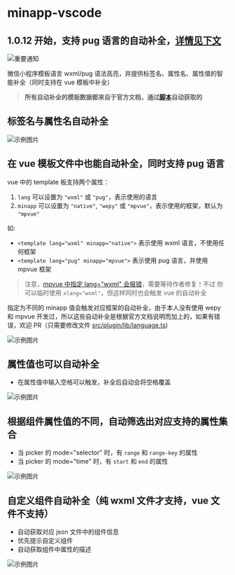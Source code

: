 # minapp-vscode

## 1.0.12 开始，支持 pug 语言的自动补全，[详情见下文](#vue)

![重要通知](https://n1image.hjfile.cn/res7/2018/03/23/0520246bc52ca0b726a3ca4097104ba0.png)
<!-- <div style="color:red; font-size: 1.6em;">重要通知：由于旧版本不小心被我删除了，所以请 1.0.7 版本之前的用户删除旧版本再重新安装新版本；否则可能会无法成功安装新版本，并且也得不到新版本的推送！</div> -->

微信小程序模板语言 wxml/pug 语法高亮，并提供标签名、属性名、属性值的智能补全（同时支持在 vue 模板中补全）

> **所有自动补全的模板数据都来自于官方文档，通过[脚本](https://github.com/qiu8310/minapp/tree/master/packages/minapp-generator)自动获取的**

## 标签名与属性名自动补全

![示例图片](https://n1image.hjfile.cn/res7/2018/03/01/13631761451ae134c6eb3ea2ed1a6a12.gif)


<a id="vue"></a>

## 在 vue 模板文件中也能自动补全，同时支持 pug 语言

  vue 中的 template 板支持两个属性：

  1. `lang` 可以设置为 `"wxml"` 或 `"pug"`，表示使用的语言
  2. `minapp` 可以设置为 `"native"`, `"wepy"` 或 `"mpvue"`，表示使用的框架，默认为 `"mpvue"`

  如:

  * `<template lang="wxml" minapp="native">`   表示使用 wxml 语言，不使用任何框架
  * `<template lang="pug" minapp="mpvue">`     表示使用 pug 语言，并使用 mpvue 框架

  > 注意，[mpvue 中指定 lang="wxml" 会报错](https://github.com/Meituan-Dianping/mpvue/issues/208)，需要等待作者修复！不过
  > 你可以临时使用 `xlang="wxml"`，但这样同时也会触发 vue 的自动补全

  指定为不同的 minapp 值会触发对应框架的自动补全，由于本人没有使用 wepy 和 mpvue 开发过，所以这些自动补全是根据官方文档说明而加上的，如果有错误，欢迎 PR（只需要修改文件 [src/plugin/lib/language.ts](https://github.com/qiu8310/minapp/blob/master/packages/minapp-vscode/src/plugin/language.ts))


  <!-- ![示例图片](https://n1image.hjfile.cn/res7/2018/03/17/07a2f53003393202183b100597eaf49d.gif) -->
  ![示例图片](https://n1image.hjfile.cn/res7/2018/03/31/ac8941bd64403d2d691682d143881067.gif)


## 属性值也可以自动补全
 - 在属性值中输入空格可以触发，补全后自动会将空格覆盖

  ![示例图片](https://n1image.hjfile.cn/res7/2018/03/10/aaba780a36f1de1b87687295bc6fc922.gif)

## 根据组件属性值的不同，自动筛选出对应支持的属性集合
  - 当 picker 的 mode="selector" 时，有 `range` 和 `range-key` 的属性
  - 当 picker 的 mode="time" 时，有 `start` 和 `end` 的属性

  ![示例图片](https://n1image.hjfile.cn/res7/2018/03/09/5c5704b51a37df84b5c6663d29a545f6.gif)

## 自定义组件自动补全（纯 wxml 文件才支持，vue 文件不支持）
  - 自动获取对应 json 文件中的组件信息
  - 优先提示自定义组件
  - 自动获取组件中属性的描述

  ![示例图片](https://n1image.hjfile.cn/res7/2018/03/09/fce0b3e9496cae95c1c81523725a1fef.gif)
